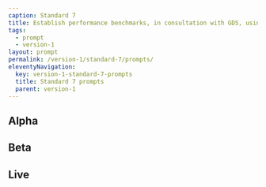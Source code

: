 ```yaml
---
caption: Standard 7
title: Establish performance benchmarks, in consultation with GDS, using the 4 key performance indicators (KPIs) defined in the manual, against which the service will be measured.
tags:
  - prompt
  - version-1
layout: prompt
permalink: /version-1/standard-7/prompts/
eleventyNavigation:
  key: version-1-standard-7-prompts
  title: Standard 7 prompts
  parent: version-1
---
```


## Alpha

## Beta

## Live
